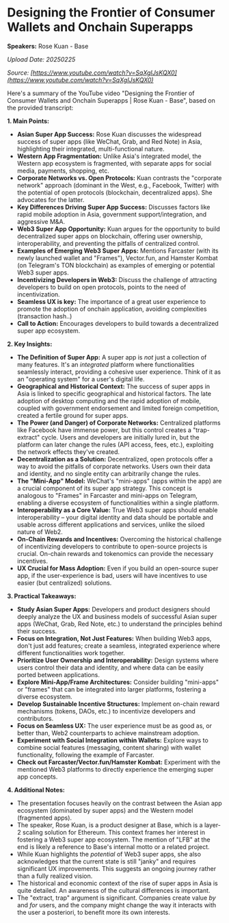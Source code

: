 # Designing the Frontier of Consumer Wallets and Onchain Superapps

**Speakers:** Rose Kuan - Base


*Upload Date: 20250225*

*Source: [https://www.youtube.com/watch?v=SqXgIJsKQX0](https://www.youtube.com/watch?v=SqXgIJsKQX0)*

Here's a summary of the YouTube video "Designing the Frontier of Consumer Wallets and Onchain Superapps | Rose Kuan - Base", based on the provided transcript:

**1. Main Points:**

*   **Asian Super App Success:** Rose Kuan discusses the widespread success of super apps (like WeChat, Grab, and Red Note) in Asia, highlighting their integrated, multi-functional nature.
*   **Western App Fragmentation:** Unlike Asia's integrated model, the Western app ecosystem is fragmented, with separate apps for social media, payments, shopping, etc.
*   **Corporate Networks vs. Open Protocols:** Kuan contrasts the "corporate network" approach (dominant in the West, e.g., Facebook, Twitter) with the potential of open protocols (blockchain, decentralized apps). She advocates for the latter.
*   **Key Differences Driving Super App Success:** Discusses factors like rapid mobile adoption in Asia, government support/integration, and aggressive M&A.
*   **Web3 Super App Opportunity:** Kuan argues for the opportunity to build decentralized super apps on blockchain, offering user ownership, interoperability, and preventing the pitfalls of centralized control.
*   **Examples of Emerging Web3 Super Apps:** Mentions Farcaster (with its newly launched wallet and "Frames"), Vector.fun, and Hamster Kombat (on Telegram's TON blockchain) as examples of emerging or potential Web3 super apps.
*   **Incentivizing Developers in Web3:** Discuss the challenge of attracting developers to build on open protocols, points to the need of incentivization.
*   **Seamless UX is key:** The importance of a great user experience to promote the adoption of onchain application, avoiding complexities (transaction hash..)
*   **Call to Action:** Encourages developers to build towards a decentralized super app ecosystem.

**2. Key Insights:**

*   **The Definition of Super App:**  A super app is *not* just a collection of many features. It's an *integrated* platform where functionalities seamlessly interact, providing a cohesive user experience.  Think of it as an "operating system" for a user's digital life.
*   **Geographical and Historical Context:** The success of super apps in Asia is linked to specific geographical and historical factors.  The late adoption of desktop computing and the rapid adoption of mobile, coupled with government endorsement and limited foreign competition, created a fertile ground for super apps.
*   **The Power (and Danger) of Corporate Networks:** Centralized platforms like Facebook have immense power, but this control creates a "trap-extract" cycle.  Users and developers are initially lured in, but the platform can later change the rules (API access, fees, etc.), exploiting the network effects they've created.
*   **Decentralization as a Solution:** Decentralized, open protocols offer a way to avoid the pitfalls of corporate networks.  Users own their data and identity, and no single entity can arbitrarily change the rules.
*   **The "Mini-App" Model:**  WeChat's "mini-apps" (apps within the app) are a crucial component of its super app strategy.  This concept is analogous to "Frames" in Farcaster and mini-apps on Telegram, enabling a diverse ecosystem of functionalities within a single platform.
*   **Interoperability as a Core Value:**  True Web3 super apps should enable interoperability – your digital identity and data should be portable and usable across different applications and services, unlike the siloed nature of Web2.
*   **On-Chain Rewards and Incentives:**  Overcoming the historical challenge of incentivizing developers to contribute to open-source projects is crucial. On-chain rewards and tokenomics can provide the necessary incentives.
*   **UX Crucial for Mass Adoption:** Even if you build an open-source super app, if the user-experience is bad, users will have incentives to use easier (but centralized) solutions.

**3. Practical Takeaways:**

*   **Study Asian Super Apps:** Developers and product designers should deeply analyze the UX and business models of successful Asian super apps (WeChat, Grab, Red Note, etc.) to understand the principles behind their success.
*   **Focus on Integration, Not Just Features:** When building Web3 apps, don't just add features; create a seamless, integrated experience where different functionalities work together.
*   **Prioritize User Ownership and Interoperability:** Design systems where users control their data and identity, and where data can be easily ported between applications.
*   **Explore Mini-App/Frame Architectures:** Consider building "mini-apps" or "frames" that can be integrated into larger platforms, fostering a diverse ecosystem.
*   **Develop Sustainable Incentive Structures:** Implement on-chain reward mechanisms (tokens, DAOs, etc.) to incentivize developers and contributors.
*   **Focus on Seamless UX:** The user experience must be as good as, or better than, Web2 counterparts to achieve mainstream adoption.
*   **Experiment with Social Integration within Wallets:** Explore ways to combine social features (messaging, content sharing) with wallet functionality, following the example of Farcaster.
* **Check out Farcaster/Vector.fun/Hamster Kombat:** Experiment with the mentioned Web3 platforms to directly experience the emerging super app concepts.

**4. Additional Notes:**

*   The presentation focuses heavily on the contrast between the Asian app ecosystem (dominated by super apps) and the Western model (fragmented apps).
*   The speaker, Rose Kuan, is a product designer at Base, which is a layer-2 scaling solution for Ethereum. This context frames her interest in fostering a Web3 super app ecosystem. The mention of "LFB" at the end is likely a reference to Base's internal motto or a related project.
*   While Kuan highlights the *potential* of Web3 super apps, she also acknowledges that the current state is still "janky" and requires significant UX improvements. This suggests an ongoing journey rather than a fully realized vision.
* The historical and economic context of the rise of super apps in Asia is quite detailed. An awareness of the cultural differences is important.
* The "extract, trap" argument is significant. Companies create value *by* and *for* users, and the company might change the way it interacts with the user a posteriori, to benefit more its own interests.